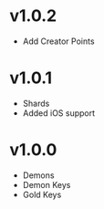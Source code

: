 # v1.0.2

- Add Creator Points

# v1.0.1

- Shards
- Added iOS support

# v1.0.0

- Demons
- Demon Keys
- Gold Keys